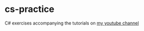 # cs-practice

C# exercises accompanying the tutorials on [my youtube channel](https://www.youtube.com/channel/UCIlxGdEmkmo8wZIMwGEKo4A) 

